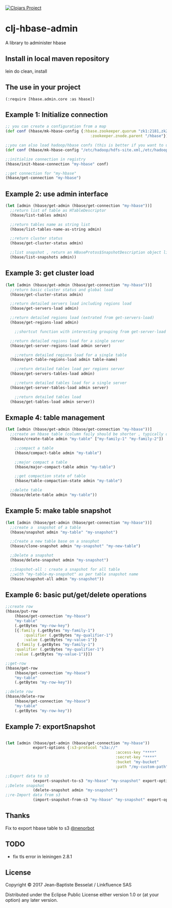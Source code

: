 [![Clojars Project](https://img.shields.io/clojars/v/luhhujbb/hbase-admin.svg)](https://clojars.org/luhhujbb/hbase-admin)

# clj-hbase-admin

A library to administer hbase

## Install in local maven repository

lein do clean, install

## The use in your project

	(:require [hbase.admin.core :as hbase])

## Example 1: Initialize connection

```clojure
;; you can create a configuration from a map
(def conf (hbase/mk-hbase-config {:hbase.zookeeper.quorum "zk1:2181,zk2:2181,zk3:2181"
                                     :zookeeper.znode.parent "/hbase"}))

;;you can also load hadoop/hbase confs (this is better if you want to use export/import features)
(def conf (hbase/mk-hbase-config "/etc/hadoop/hdfs-site.xml,/etc/hadoop/core-site.xml,/etc/hbase/hbase-site.xml"))

;;initialize connection in registry
(hbase/init-hbase-connection "my-hbase" conf)

;;get connection for "my-hbase"
(hbase/get-connection "my-hbase")
```

## Example 2: use admin interface

```clojure
(let [admin (hbase/get-admin (hbase/get-connection "my-hbase"))]
  ;;return list of table as HTableDescriptor
  (hbase/list-tables admin)

  ;;return tables name as string list
  (hbase/list-tables-name-as-string admin)

  ;;return cluster status
  (hbase/get-cluster-status admin)

  ;;list snapshot , return an HBaseProtos$SnapshotDescription object list
  (hbase/list-snapshots admin))

```

## Example 3: get cluster load

```clojure
(let [admin (hbase/get-admin (hbase/get-connection "my-hbase"))]
  ;;return basic cluster status and global load
  (hbase/get-cluster-status admin)

  ;;return detailed servers load including regions load
  (hbase/get-servers-load admin)

  ;;return detailed regions load (extrated from get-servers-load)
  (hbase/get-regions-load admin)

	;;shortcut function with interesting grouping from get-server-load

  ;;return detailed regions load for a single server
  (hbase/get-server-regions-load admin server)

	;;return detailed regions load for a single table
  (hbase/get-table-regions-load admin table-name)

	;;return detailed tables load per regions server
  (hbase/get-servers-tables-load admin)

	;;return detailed tables load for a single server
  (hbase/get-server-tables-load admin server)

	;;return detailed tables load
  (hbase/get-tables-load admin server))
```

## Exmaple 4: table management

```clojure
(let [admin (hbase/get-admin (hbase/get-connection "my-hbase"))]
  ;;create an hbase table (column faily should be shorter , typically one char long)
  (hbase/create-table admin "my-table" ["my-family-1" "my-family-2"])

	;;compact a table
	(hbase/compact-table admin "my-table")

	;;major compact a table
	(hbase/major-compact-table admin "my-table")

	;;get compaction state of table
	(hbase/table-compaction-state admin "my-table")

  ;;delete table
  (hbase/delete-table admin "my-table"))
```

## Example 5: make table snapshot

```clojure
(let [admin (hbase/get-admin (hbase/get-connection "my-hbase"))]
  ;;create a  snapshot of a table
  (hbase/snapshot admin "my-table" "my-snapshot")

  ;;Create a new table base on a snasphot
  (hbase/clone-snapshot admin "my-snapshot" "my-new-table")

  ;;Delete a snapshot
  (hbase/delete-snapshot admin "my-snapshot")

  ;;Snapshot-all : create a snapshot for all table
  ;;with "my-table-my-snapshot" as per table snapshot name
  (hbase/snapshot-all admin "my-snapshot"))
```

## Example 6: basic put/get/delete operations

```clojure
;;create row
(hbase/put-row
	(hbase/get-connection "my-hbase")
	"my-table"
	(.getBytes "my-row-key")
	[{:family (.getBytes "my-family-1")
		:qualifier (.getBytes "my-qualifier-1")
		:value (.getBytes "my-value-1")}
	 {:family (.getBytes "my-family-1")
  	:qualifier (.getBytes "my-qualifier-1")
  	:value (.getBytes "my-value-1")}])

;;get-row
(hbase/get-row
	(hbase/get-connection "my-hbase")
	"my-table"
	(.getBytes "my-row-key"))

;;delete row
(hbase/delete-row
	(hbase/get-connection "my-hbase")
	"my-table"
	(.getBytes "my-row-key"))
```

## Example 7: exportSnapshot
```clojure

(let [admin (hbase/get-admin (hbase/get-connection "my-hbase"))
			export-options {:s3-protocol "s3a://"
												:access-key "****"
												:secret-key "****"
												:bucket "my-bucket"
												:path "/my-custom-path"}]

;;Export data to s3
			(export-snapshot-to-s3 "my-hbase" "my-snapshot" export-options))
;;Delete snapshot
			(delete-snapshot admin "my-snapshot")
;;re-Import data from s3
			(import-snapshot-from-s3 "my-hbase" "my-snapshot" export-options))
```

## Thanks

Fix to export hbase table to s3 [@nenorbot](https://github.com/nenorbot)

## TODO

* fix tls error in leiningen 2.8.1

## License

Copyright © 2017 Jean-Baptiste Besselat / Linkfluence SAS

Distributed under the Eclipse Public License either version 1.0 or (at
your option) any later version.
